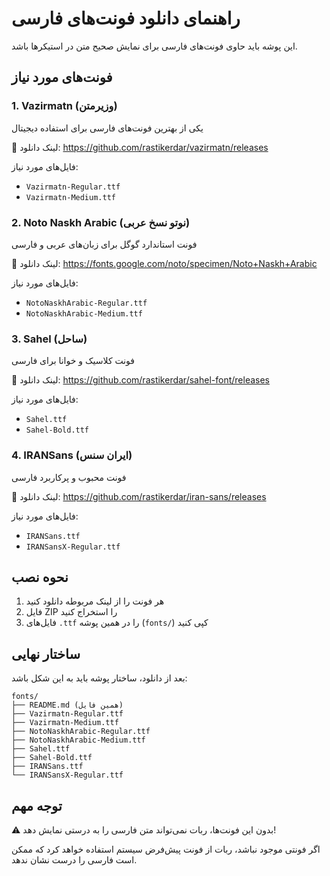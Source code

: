 # راهنمای دانلود فونت‌های فارسی

این پوشه باید حاوی فونت‌های فارسی برای نمایش صحیح متن در استیکرها باشد.

## فونت‌های مورد نیاز

### 1. Vazirmatn (وزیرمتن)
یکی از بهترین فونت‌های فارسی برای استفاده دیجیتال

🔗 لینک دانلود: https://github.com/rastikerdar/vazirmatn/releases

فایل‌های مورد نیاز:
- `Vazirmatn-Regular.ttf`
- `Vazirmatn-Medium.ttf`

### 2. Noto Naskh Arabic (نوتو نسخ عربی)
فونت استاندارد گوگل برای زبان‌های عربی و فارسی

🔗 لینک دانلود: https://fonts.google.com/noto/specimen/Noto+Naskh+Arabic

فایل‌های مورد نیاز:
- `NotoNaskhArabic-Regular.ttf`
- `NotoNaskhArabic-Medium.ttf`

### 3. Sahel (ساحل)
فونت کلاسیک و خوانا برای فارسی

🔗 لینک دانلود: https://github.com/rastikerdar/sahel-font/releases

فایل‌های مورد نیاز:
- `Sahel.ttf`
- `Sahel-Bold.ttf`

### 4. IRANSans (ایران سنس)
فونت محبوب و پرکاربرد فارسی

🔗 لینک دانلود: https://github.com/rastikerdar/iran-sans/releases

فایل‌های مورد نیاز:
- `IRANSans.ttf`
- `IRANSansX-Regular.ttf`

## نحوه نصب

1. هر فونت را از لینک مربوطه دانلود کنید
2. فایل ZIP را استخراج کنید
3. فایل‌های `.ttf` را در همین پوشه (`fonts/`) کپی کنید

## ساختار نهایی

بعد از دانلود، ساختار پوشه باید به این شکل باشد:

```
fonts/
├── README.md (همین فایل)
├── Vazirmatn-Regular.ttf
├── Vazirmatn-Medium.ttf
├── NotoNaskhArabic-Regular.ttf
├── NotoNaskhArabic-Medium.ttf
├── Sahel.ttf
├── Sahel-Bold.ttf
├── IRANSans.ttf
└── IRANSansX-Regular.ttf
```

## توجه مهم

⚠️ بدون این فونت‌ها، ربات نمی‌تواند متن فارسی را به درستی نمایش دهد!

اگر فونتی موجود نباشد، ربات از فونت پیش‌فرض سیستم استفاده خواهد کرد که ممکن است فارسی را درست نشان ندهد.
